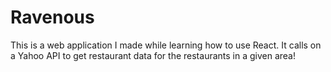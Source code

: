 # Ravenous
This is a web application I made while learning how to use React. It calls on a Yahoo API to get restaurant data for the restaurants in a given area!
